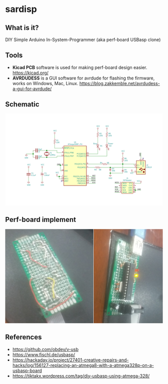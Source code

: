 # sardisp

## What is it?

DIY Simple Arduino In-System-Programmer (aka perf-board USBasp clone)

## Tools

* **Kicad PCB** software is used for making perf-board design easier. https://kicad.org/
* **AVRDUDESS** is a GUI software for avrdude for flashing the firmware, works on Windows, Mac, Linux. https://blog.zakkemble.net/avrdudess-a-gui-for-avrdude/

## Schematic

![sardisp schematic](doc/sardisp_schematic.jpg)

## Perf-board implement

![sardisp board](doc/board.jpg)

## References

* https://github.com/obdev/v-usb
* https://www.fischl.de/usbasp/
* https://hackaday.io/project/27401-creative-repairs-and-hacks/log/156127-replacing-an-atmega8-with-a-atmega328p-on-a-usbasp-board
* https://tiktakx.wordpress.com/tag/diy-usbasp-using-atmega-328/
